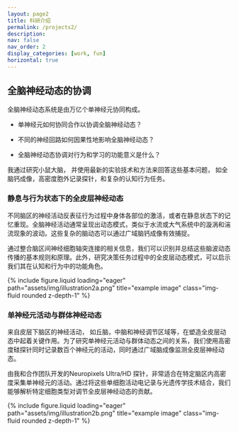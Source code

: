 ```yaml
---
layout: page2
title: 科研介绍
permalink: /projects2/
description:
nav: false
nav_order: 2
display_categories: [work, fun]
horizontal: true
---
```



## 全脑神经动态的协调


全脑神经动态系统是由万亿个单神经元协同构成。


* 单神经元如何协同合作以协调全脑神经动态？


* 不同的神经回路如何因果性地影响全脑神经动态？


* 全脑神经动态协调对行为和学习的功能意义是什么？


我通过研究小鼠大脑， 并使用最新的实验技术和方法来回答这些基本问题， 如全脑钙成像，高密度胞外记录探针，和复杂的认知行为任务。





### 静息与行为状态下的全皮层神经动态 


不同脑区的神经活动反表征行为过程中身体各部位的激活，或者在静息状态下的记忆重现。全脑神经活动通常呈现出动态模式，类似于水流或大气系统中的漩涡和湍流现象的波动。这些复杂的脑动态可以通过广域脑钙成像有效捕捉。

通过整合脑区间神经细胞轴突连接的相关信息，我们可以识别并总结这些脑波动态传播的基本规则和原理。此外，研究决策任务过程中的全皮层动态模式，可以启示我们其在认知和行为中的功能角色。

<div class="row">
    <div class="col-sm mt-3 mt-md-0">
        {% include figure.liquid loading="eager" path="assets/img/illustration2a.png" title="example image" class="img-fluid rounded z-depth-1" %}
    </div>
</div>
<div class="caption">
    
</div>



### 单神经元活动与群体神经动态



来自皮层下脑区的神经活动， 如丘脑，中脑和神经调节区域等，在塑造全皮层动态中起着关键作用。为了研究单神经元活动与群体动态之间的关系，我们使用高密度硅探针同时记录数百个神经元的活动，同时通过广域脑成像监测全皮层神经动态。

由我和合作团队开发的Neuropixels Ultra/HD 探针，非常适合在特定脑区内高密度采集单神经元的活动。通过将这些单细胞活动电记录与光遗传学技术结合，我们能够解析特定细胞类型对调节全皮层神经动态的贡献。 


<div class="row">
    <div class="col-sm mt-3 mt-md-0">
        {% include figure.liquid loading="eager" path="assets/img/illustration2b.png" title="example image" class="img-fluid rounded z-depth-1" %}
    </div>
</div>
<div class="caption">
    
</div>
